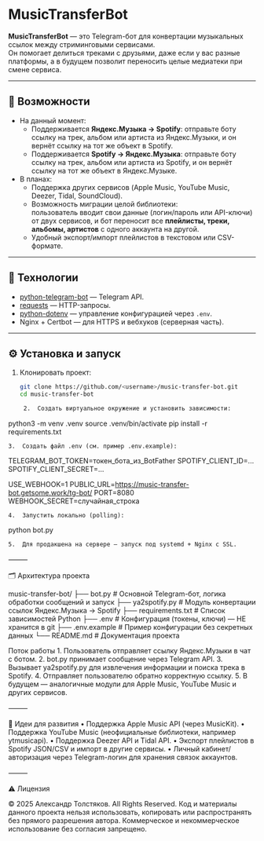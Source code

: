 # MusicTransferBot

**MusicTransferBot** — это Telegram-бот для конвертации музыкальных ссылок между стриминговыми сервисами.  
Он помогает делиться треками с друзьями, даже если у вас разные платформы, а в будущем позволит переносить целые медиатеки при смене сервиса.

---

## 🚀 Возможности

- На данный момент:
  - Поддерживается **Яндекс.Музыка → Spotify**: отправьте боту ссылку на трек, альбом или артиста из Яндекс.Музыки, и он вернёт ссылку на тот же объект в Spotify.
  - Поддерживается **Spotify → Яндекс.Музыка**: отправьте боту ссылку на трек, альбом или артиста из Spotify, и он вернёт ссылку на тот же объект в Яндекс.Музыке.
- В планах:
  - Поддержка других сервисов (Apple Music, YouTube Music, Deezer, Tidal, SoundCloud).
  - Возможность миграции целой библиотеки:  
    пользователь вводит свои данные (логин/пароль или API-ключи) от двух сервисов, и бот переносит все **плейлисты, треки, альбомы, артистов** с одного аккаунта на другой.
  - Удобный экспорт/импорт плейлистов в текстовом или CSV-формате.

---

## 🔧 Технологии

- [python-telegram-bot](https://python-telegram-bot.org) — Telegram API.
- [requests](https://docs.python-requests.org/) — HTTP-запросы.
- [python-dotenv](https://pypi.org/project/python-dotenv/) — управление конфигурацией через `.env`.
- Nginx + Certbot — для HTTPS и вебхуков (серверная часть).

---

## ⚙️ Установка и запуск

1. Клонировать проект:
   ```bash
   git clone https://github.com/<username>/music-transfer-bot.git
   cd music-transfer-bot

	2.	Создать виртуальное окружение и установить зависимости:

python3 -m venv .venv
source .venv/bin/activate
pip install -r requirements.txt


	3.	Создать файл .env (см. пример .env.example):

TELEGRAM_BOT_TOKEN=токен_бота_из_BotFather
SPOTIFY_CLIENT_ID=...
SPOTIFY_CLIENT_SECRET=...

USE_WEBHOOK=1
PUBLIC_URL=https://music-transfer-bot.getsome.work/tg-bot/
PORT=8080
WEBHOOK_SECRET=случайная_строка


	4.	Запустить локально (polling):

python bot.py


	5.	Для продакшена на сервере — запуск под systemd + Nginx с SSL.

⸻

🗂 Архитектура проекта

music-transfer-bot/
├── bot.py              # Основной Telegram-бот, логика обработки сообщений и запуск
├── ya2spotify.py       # Модуль конвертации ссылок Яндекс.Музыка → Spotify
├── requirements.txt    # Список зависимостей Python
├── .env                # Конфигурация (токены, ключи) — НЕ хранится в git
├── .env.example        # Пример конфигурации без секретных данных
└── README.md           # Документация проекта

Поток работы
	1.	Пользователь отправляет ссылку Яндекс.Музыки в чат с ботом.
	2.	bot.py принимает сообщение через Telegram API.
	3.	Вызывает ya2spotify.py для извлечения информации и поиска трека в Spotify.
	4.	Отправляет пользователю обратно корректную ссылку.
	5.	В будущем — аналогичные модули для Apple Music, YouTube Music и других сервисов.

⸻

📌 Идеи для развития
	•	Поддержка Apple Music API (через MusicKit).
	•	Поддержка YouTube Music (неофициальные библиотеки, например ytmusicapi).
	•	Поддержка Deezer API и Tidal API.
	•	Экспорт плейлистов в Spotify JSON/CSV и импорт в другие сервисы.
	•	Личный кабинет/авторизация через Telegram-логин для хранения связок аккаунтов.

⸻

⚠️ Лицензия

© 2025 Александр Толстяков. All Rights Reserved.
Код и материалы данного проекта нельзя использовать, копировать или распространять без прямого разрешения автора.
Коммерческое и некоммерческое использование без согласия запрещено.

